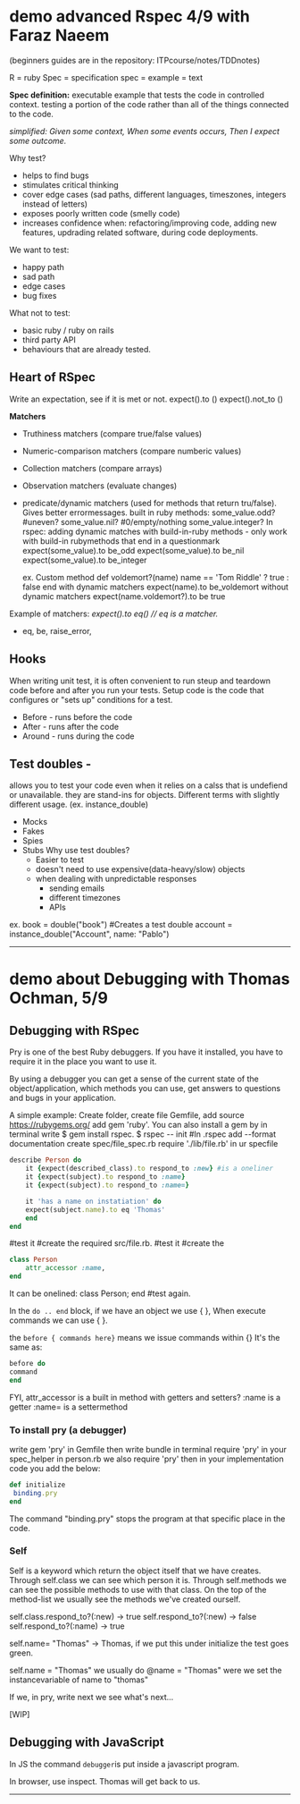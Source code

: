 # demo advanced Rspec 4/9 with Faraz Naeem
(beginners guides are in the repository: ITPcourse/notes/TDDnotes)

R = ruby
Spec = specification
spec = example = text

**Spec definition:** executable example that tests the code in controlled context. testing a portion of the code rather than all of the things connected to the code. 

*simplified: Given some context, When some events occurs, Then I expect some outcome.*

Why test?
- helps to find bugs
- stimulates critical thinking
- cover edge cases (sad paths, different languages, timeszones, integers instead of letters)
- exposes poorly written code (smelly code)
- increases confidence when: refactoring/improving code, adding new features, updrading related software, during code deployments. 

We want to test:
- happy path
- sad path
- edge cases
- bug fixes

What not to test: 
- basic ruby / ruby on rails
- third party API
- behaviours that are already tested.

## Heart of RSpec
Write an expectation, see if it is met or not. expect().to ()
expect().not_to ()

**Matchers**
- Truthiness matchers (compare true/false values)
- Numeric-comparison matchers (compare numberic values)
- Collection matchers (compare arrays)
- Observation matchers (evaluate changes)
- predicate/dynamic matchers (used for methods that return tru/false). Gives better errormessages. 
    built in ruby methods:
        some_value.odd? #uneven?
        some_value.nil? #0/empty/nothing
        some_value.integer?
    In rspec: adding dynamic matches with build-in-ruby methods - only work with build-in rubymethods that end in a questionmark
    expect(some_value).to be_odd
    expect(some_value).to be_nil
    expect(some_value).to be_integer

    ex. 
    Custom method
        def voldemort?(name)
        name == 'Tom Riddle' ? true : false
        end
    with dynamic matchers
        expect(name).to be_voldemort
    without dynamic matchers
        expect(name.voldemort?).to be true

Example of matchers:
*expect().to eq() // eq is a matcher.*
- eq, be, raise_error, 

## Hooks
When writing unit test, it is often convenient to run steup and teardown code before and after you run your tests. Setup code is the code that configures or "sets up" conditions for a test. 
- Before - runs before the code
- After - runs after the code
- Around - runs during the code

## Test doubles -
allows you to test your code even when it relies on a calss that is undefiend or unavailable. they are stand-ins for objects. 
Different terms with slightly different usage. (ex. instance_double)
- Mocks
- Fakes
- Spies
- Stubs
    Why use test doubles? 
    - Easier to test
    - doesn't need to use expensive(data-heavy/slow) objects
    - when dealing with unpredictable responses
        - sending emails
        - different timezones
        - APIs

ex. 
book = double("book") #Creates a test double
account = instance_double("Account", name: "Pablo")

---

# demo about Debugging with Thomas Ochman, 5/9

## Debugging with RSpec 
Pry is one of the best Ruby debuggers. If you have it installed, you have to require it in the place you want to use it. 

By using a debugger you can get a sense of the current state of the object/application, which methods you can use, get answers to questions and bugs in your application. 

A simple example:
Create folder, create file Gemfile, add source https://rubygems.org/ add gem 'ruby'. 
You can also install a gem by in terminal write $ gem install rspec.
$ rspec -- init
#In .rspec add --format documentation
create spec/file_spec.rb 
require './lib/file.rb' in ur specfile

```rb
describe Person do
    it {expect(described_class).to respond_to :new} #is a oneliner
    it {expect(subject).to respond_to :name}
    it {expect(subject).to respond_to :name=}

    it 'has a name on instatiation' do
    expect(subject.name).to eq 'Thomas'
    end
end
```
#test it 
#create the required src/file.rb.
#test it
#create the 

```rb
class Person
    attr_accessor :name, 
end 
```
It can be onelined: class Person; end
#test again. 

In the `do .. end` block, if we have an object we use { }, 
When execute commands we can use { }. 

the `before { commands here}`
means we issue commands within {}
It's the same as: 
```rb 
before do 
command
end
```
FYI, attr_accessor is a built in method with getters and setters?
:name is a getter
:name= is a settermethod

### To install pry (a debugger) 
write gem 'pry' in Gemfile
then write bundle in terminal
require 'pry' in your spec_helper
in person.rb we also require 'pry'
then in your implementation code you add the below: 

```rb
def initialize
 binding.pry
end
```
The command "binding.pry" stops the program at that specific place in the code. 

### Self
Self is a keyword which return the object itself that we have creates. Through self.class we can see which person it is. Through self.methods we can see the possible methods to use with that class. On the top of the method-list we usually see the methods we've created ourself. 

self.class.respond_to?(:new) -> true
self.respond_to?(:new) -> false
self.respond_to?(:name) -> true

self.name= "Thomas" -> Thomas, if we put this under initialize the test goes green. 

self.name = "Thomas" we usually do @name = "Thomas" were we set the instancevariable of name to "thomas" 

If we, in pry, write next we see what's next... 

[WIP] <h2>Debugging with JavaScript </h2>
In JS the command `debugger`is put inside a javascript program. 

In browser, use inspect. 
Thomas will get back to us. 

---
